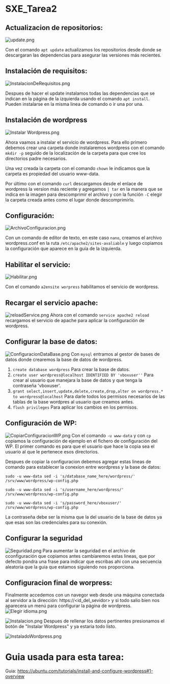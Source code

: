 # SXE_Tarea2

## Actualizacion de repositorios:
![update.png](SXE_FOTOS/update.png)

Con el comando `apt update` actualizamos los repositorios desde donde se descargaran las dependencias para asegurar las versiones más recientes.

## Instalación de requisitos:

![InstalacionDeRequisitos.png](SXE_FOTOS/InstalacionDeRequisitos.png)

Despues de hacer el update instalamos todas las dependencias que se indican en la página de la izquierda usando el comando `apt install`. Pueden instalarse en la misma linea de comando o ir una por una.

## Instalación de wordpress

![Instalar Wordpress.png](SXE_FOTOS/Instalar_Wordpress.png)

Ahora vaamos a instalar el servicio de wordpress. Para ello primero debemos crear una carpeta donde instalaremos wordpress con el comando `mkdir -p` seguido de la localización de la carpeta para que cree los directorios padre necesarios.

Una vez creada la carpeta con el comando `chown` le indicamos que la carpeta es propiedad del usuario www-data.

Por último con el comando `curl` descargamos desde el enlace de wordpress la version más reciente y agregamos `| tar` en la manera que se indica en la imagen para descomprimir el archivo y con la función `-C` elegir la carpeta creada antes como el lugar donde descomprimirlo.


## Configuración:
![ArchivoConfiguracion.png](SXE_FOTOS/ArchivoConfiguracion.png)

Con un comando de editor de texto, en este caso `nano`, creamos el archivo wordpress.conf en la ruta `/etc/apache2/sites-avaliable` y luego copiamos la configuración que aparece en la guía de la izquierda.


## Habilitar el servicio:
![Habilitar.png](SXE_FOTOS/Habilitar.png)

Con el comando `a2ensite worpress` habilitamos el servicio de wordpress.

## Recargar el servicio apache:

![reloadService.png](SXE_FOTOS/reloadService.png)
Ahora con el comando `service apache2 reload` recargamos el servicio de apache para aplicar la configuración de wordpress.


## Configurar la base de datos:

![ConfiguracionDataBase.png](SXE_FOTOS/ConfiguracionDataBase.png)
Con `mysql` entramos al gestor de bases de datos donde crearemos la base de datos de wordpress.

1. `create database wordpress` Para crear la base de datos.
2. `create user wordpress@localhost IDENTIFIED BY 'vboxuser''` Para crear al usuario que manejara la base de datos y que tenga la contraseña 'vboxuser'.
3. `grant select,insert,update,delete,create,drop,alter on wordpress.* to wordpress@localhost` Para darle todos los permisos necesarios de las tablas de la base wordpres al usuario que creamos antes.
4. `flush privileges` Para aplicar los cambios en los permisos.

## Configuración de WP:
![CopiarConfiguracionWP.png](SXE_FOTOS/CopiarConfiguracionWP.png)
Con el comando `-u www-data` y con `cp` copiamos la configuración de ejemplo en el fichero de configuración del WP. El primer comando es para que el usuario que hace la copia sea el usuario al que le pertenece esos directorios.

Despues de copiar la configuracion debemos agregar estas lineas de comando para establecer la conexion entre wordpress y la base de datos:

```
sudo -u www-data sed -i 's/database_name_here/wordpress/' /srv/www/wordpress/wp-config.php

sudo -u www-data sed -i 's/username_here/wordpress/' /srv/www/wordpress/wp-config.php

sudo -u www-data sed -i 's/password_here/vboxuser/' /srv/www/wordpress/wp-config.php
```
La contraseña debe ser la misma que la del usuario de la base de datos ya que esas son las credenciales para su conexión.

## Configurar la seguridad
![Seguridad.png](SXE_FOTOS/Seguridad.png)
Para aumentar la seguridad en el archivo de cconfiguración que copiamos antes cambiaremos estas lineas, que por defecto pondra una frase para indicar que escribas ahi con una secuencia aleatoria que la guia que estamos siguiendo nos proporciona.

## Configuracion final de worpress:
Finalmente accedemos con un navegor web desde una máquina conectada al servidor a la dirección: https://<id_del_sevidor> y si todo salio bien nos aparecera un menú para configurar la página de wordpress.
![Elegir idioma.png](SXE_FOTOS/Elegir%20idioma.png)

![Instalacion.png](SXE_FOTOS/Instalacion.png)
Despues de rellenar los datos pertinentes presionamos el botón de "Instalar Wordpress" y ya estaria todo listo.

![InstaladoWordpress.png](SXE_FOTOS/InstaladoWordpress.png)

# Guia usada para esta tarea:

Guia: https://ubuntu.com/tutorials/install-and-configure-wordpress#1-overview

